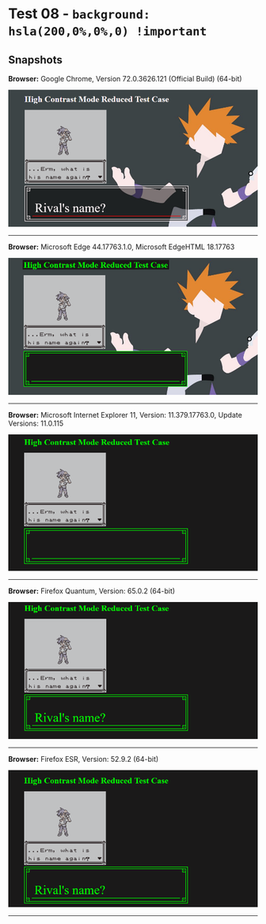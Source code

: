 # Test 08 - `background: hsla(200,0%,0%,0) !important`

## Snapshots
**Browser:** Google Chrome, Version 72.0.3626.121 (Official Build) (64-bit)

![Chrome Snapshot](/08-hsla(200%2C0%25%2C0%25%2C0)%20!important/snapshots/GoogleChrome.png)
___

**Browser:** Microsoft Edge 44.17763.1.0, Microsoft EdgeHTML 18.17763

![Edge Snapshot](/08-hsla(200%2C0%25%2C0%25%2C0)%20!important/snapshots/MicrosoftEdge_HCM.png)
___
**Browser:** Microsoft Internet Explorer 11, Version: 11.379.17763.0, Update Versions: 11.0.115

![Internet Explorer Snapshot](/08-hsla(200%2C0%25%2C0%25%2C0)%20!important/snapshots/InternetExplorer_HCM.png)
___
**Browser:** Firefox Quantum, Version: 65.0.2 (64-bit)

![Firefox Quantum Snapshot](/08-hsla(200%2C0%25%2C0%25%2C0)%20!important/snapshots/FirefoxQuantum_HCM.png)
___
**Browser:** Firefox ESR, Version: 52.9.2 (64-bit)

![Firefox ESR Snapshot](/08-hsla(200%2C0%25%2C0%25%2C0)%20!important/snapshots/FirefoxESR_HCM.png)
___
